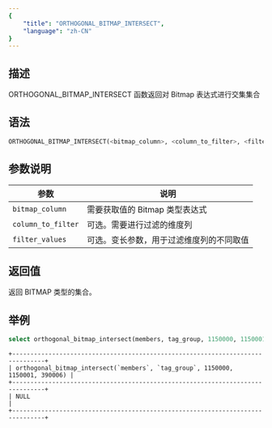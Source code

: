 ```yaml
---
{
    "title": "ORTHOGONAL_BITMAP_INTERSECT",
    "language": "zh-CN"
}
---
```


<!-- 
Licensed to the Apache Software Foundation (ASF) under one
or more contributor license agreements.  See the NOTICE file
distributed with this work for additional information
regarding copyright ownership.  The ASF licenses this file
to you under the Apache License, Version 2.0 (the
"License"); you may not use this file except in compliance
with the License.  You may obtain a copy of the License at

  http://www.apache.org/licenses/LICENSE-2.0

Unless required by applicable law or agreed to in writing,
software distributed under the License is distributed on an
"AS IS" BASIS, WITHOUT WARRANTIES OR CONDITIONS OF ANY
KIND, either express or implied.  See the License for the
specific language governing permissions and limitations
under the License.
-->
## 描述

ORTHOGONAL_BITMAP_INTERSECT 函数返回对 Bitmap 表达式进行交集集合

## 语法

```sql
ORTHOGONAL_BITMAP_INTERSECT(<bitmap_column>, <column_to_filter>, <filter_values>)
```

## 参数说明

| 参数 | 说明 |
| -- | -- |
| `bitmap_column` | 需要获取值的 Bitmap 类型表达式 |
| `column_to_filter` | 可选。需要进行过滤的维度列 |
| `filter_values` | 可选。变长参数，用于过滤维度列的不同取值 |

## 返回值

返回 BITMAP 类型的集合。

## 举例

```sql
select orthogonal_bitmap_intersect(members, tag_group, 1150000, 1150001, 390006) from tag_map where  tag_group in ( 1150000, 1150001, 390006);

```

```text
+-------------------------------------------------------------------------------+
| orthogonal_bitmap_intersect(`members`, `tag_group`, 1150000, 1150001, 390006) |
+-------------------------------------------------------------------------------+
| NULL                                                                          |
+-------------------------------------------------------------------------------+
```